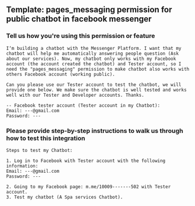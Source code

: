 ## Template: pages_messaging permission for public chatbot in facebook messenger

### Tell us how you're using this permission or feature
```
I‘m building a chatbot with the Messenger Platform. I want that my chatbot will help me automatically answering people question (Ask about our services). Now, my chatbot only works with my Facebook account (the account created the chatbot) and Tester account, so I need the "pages_messaging" permission to make chatbot also works with others Facebook account (working public).

Can you please use our Tester account to test the chatbot, we will provide one below. We make sure the chatbot is well tested and works well with our Tester and Developer accounts. Thanks.

-- Facebook tester account (Tester account in my Chatbot):
Email: ---@gmail.com
Password: ---
```

### Please provide step-by-step instructions to walk us through how to test this integration
```
Steps to test my Chatbot:

1. Log in to Facebook with Tester account with the following information:
Email: ---@gmail.com
Password: ---

2. Going to my Facebook page: m.me/10009-------502 with Tester account.
3. Test my chatbot (A Spa services Chatbot).
```